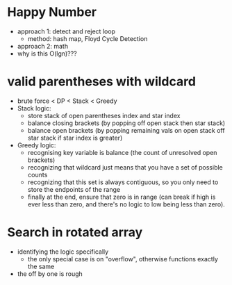 # Happy Number
- approach 1: detect and reject loop
  - method: hash map, Floyd Cycle Detection
- approach 2: math
- why is this O(lgn)???

# valid parentheses with wildcard
- brute force < DP < Stack < Greedy
- Stack logic:
  - store stack of open parentheses index and star index
  - balance closing brackets (by popping off open stack then star stack)
  - balance open brackets (by popping remaining vals on open stack off star stack if star index is greater)
- Greedy logic:
  - recognising key variable is balance (the count of unresolved open brackets)
  - recognizing that wildcard just means that you have a set of possible counts
  - recognizing that this set is always contiguous, so you only need to store the endpoints of the range
  - finally at the end, ensure that zero is in range (can break if high is ever less than zero, and there's no logic to low being less than zero).

# Search in rotated array
- identifying the logic specifically
  - the only special case is on "overflow", otherwise functions exactly the same
- the off by one is rough
